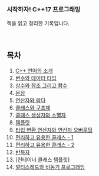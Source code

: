 ### **시작하자!** **C++17 프로그래밍**

책을 읽고 정리한 기록입니다.

<br>

## 목차
1. [C++ 언어의 소개](https://github.com/kimkyungjae1112/Cpp17/tree/main/1_CPP_%EC%96%B8%EC%96%B4%EC%9D%98%EC%86%8C%EA%B0%9C)
2. [변수와 데이터 타입](https://github.com/kimkyungjae1112/Cpp17/tree/main/2_%EB%B3%80%EC%88%98%EC%99%80_%EB%8D%B0%EC%9D%B4%ED%84%B0%ED%83%80%EC%9E%85)
3. [상수와 참조 그리고 함수](https://github.com/kimkyungjae1112/Cpp17/tree/main/3_%EC%83%81%EC%88%98%EC%99%80_%EC%B0%B8%EC%A1%B0_%EA%B7%B8%EB%A6%AC%EA%B3%A0_%ED%95%A8%EC%88%98)
4. [문장](https://github.com/kimkyungjae1112/Cpp17/tree/main/4_%EB%AC%B8%EC%9E%A5)
5. [연산자와 람다](https://github.com/kimkyungjae1112/Cpp17/tree/main/5_%EC%97%B0%EC%82%B0%EC%9E%90%EC%99%80_%EB%9E%8C%EB%8B%A4)
6. [클래스와 구조체](https://github.com/kimkyungjae1112/Cpp17/tree/main/6_%ED%81%B4%EB%9E%98%EC%8A%A4%EC%99%80_%EA%B5%AC%EC%A1%B0%EC%B2%B4)
7. [클래스 생성자와 소멸자](https://github.com/kimkyungjae1112/Cpp17/tree/main/7_%ED%81%B4%EB%9E%98%EC%8A%A4_%EC%83%9D%EC%84%B1%EC%9E%90%EC%99%80_%EC%86%8C%EB%A9%B8%EC%9E%90)
8. [템플릿](https://github.com/kimkyungjae1112/Cpp17/tree/main/8_%ED%85%9C%ED%94%8C%EB%A6%BF)
9. [타입 변환 연산자와 연산자 오버로딩](https://github.com/kimkyungjae1112/Cpp17/tree/main/9_%ED%83%80%EC%9E%85%EB%B3%80%ED%99%98%EC%97%B0%EC%82%B0%EC%9E%90_%EC%97%B0%EC%82%B0%EC%9E%90%EC%98%A4%EB%B2%84%EB%A1%9C%EB%94%A9)
10. [편리하고 유용한 클래스 - 1](https://github.com/kimkyungjae1112/Cpp17/tree/main/10_%ED%8E%B8%EB%A6%AC%ED%95%98%EA%B3%A0_%EC%9C%A0%EC%9A%A9%ED%95%9C_%ED%81%B4%EB%9E%98%EC%8A%A401)
11. [편리하고 유용한 클래스 - 2](https://github.com/kimkyungjae1112/Cpp17/tree/main/11_%ED%8E%B8%EB%A6%AC%ED%95%98%EA%B3%A0_%EC%9C%A0%EC%9A%A9%ED%95%9C_%ED%81%B4%EB%9E%98%EC%8A%A402)
12. [반복자](https://github.com/kimkyungjae1112/Cpp17/tree/main/12_%EB%B0%98%EB%B3%B5%EC%9E%90)
13. [컨테이너 클래스 템플릿]
14. [멀티스레드와 비동기 프로그래밍](https://github.com/kimkyungjae1112/Cpp17/tree/main/14_%EB%A9%80%ED%8B%B0%EC%8A%A4%EB%A0%88%EB%93%9C%EC%99%80_%EB%B9%84%EB%8F%99%EA%B8%B0_%ED%94%84%EB%A1%9C%EA%B7%B8%EB%9E%98%EB%B0%8D)